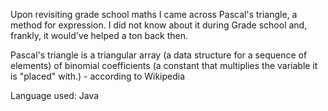   Upon revisiting grade school maths I came across Pascal's triangle, a method for expression. I did not know about it during Grade school and, frankly, it would've helped a ton back then.
  
  Pascal's triangle is a triangular array (a data structure for a sequence of elements) of binomial coefficients (a constant that multiplies the variable it is "placed" with.) - according to Wikipedia
  
  Language used: Java
